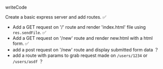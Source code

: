 writeCode

Create a basic express server and add routes. ✅

- Add a GET request on '/' route and render 'index.html' file using `res.sendFile`. ✅
- Add a GET request on '/new' route and render new.html with a html form. ✅
- add a post request on '/new' route and display submitted form data ？
- add a route with params to grab request made on `/users/1234` or `/users/asdf` ？
